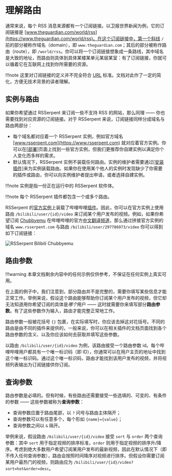 # 理解路由

通常来说，每个 RSS 消息来源都有一个订阅链接。以卫报世界新闻为例，它的订阅链接是 [www.theguardian.com/world/rss](https://www.theguardian.com/world/rss)。在这个订阅链接中，第一个斜线 `/` 前的部分被称作域名（domain），即 `www.theguardian.com`；其后的部分被称作路由（route），即 `/world/rss`。你可以将一个订阅链接想象成一条路线，其中域名是大致的地址，而路由则具体到具体某楼某单元某层某室：有了订阅链接，你就可以循着它在互联网上找到你所需要的资源。

!!!note
    这里对订阅链接的定义并不完全符合 [URL](https://en.wikipedia.org/wiki/URL) 标准。文档对此作了一定的简化，方便无技术背景的读者理解。

## 实例与路由

如果你希望通过 RSSerpent 来订阅一些不支持 RSS 的网站，那么同理 —— 你也需要找到对应资源的订阅链接。对于 RSSerpent 来说，订阅链接同样分成域名与路由两部分：

- 每个域名都对应着一个 RSSerpent 实例，例如官方域名 [www.rsserpent.com](https://www.rsserpent.com) 就对应着官方实例。你可以在[[部署]](../deployment/index.md)页面上找到一些官方实例，但我们更推荐你自建实例以满足你个人变化而多样的需求。
- 默认情况下，RSSerpent 实例不装载任何路由。实例的维护者需要通过[[安装插件]](../deployment/plugin.md)来为实例装载路由。如果你在使用某个他人的实例时发现缺少了你需要的插件或路由，你可以向实例维护者提出申请，或者选择自建实例。

!!!note
    实例是指一份正在运行中的 RSSerpent 软件体。

!!!note
    每个 RSSerpent 插件都包含一个或多个路由。

RSSerpent 的[官方实例](https://www.rsserpent.com)上装载了哔哩哔哩[插件](https://github.com/RSSerpent/rsserpent-plugin-bilibili)。因此，你可以在官方实例上使用路由 `/bilibili/user/{id}/video` 来订阅某个用户发布的视频。例如，如果你希望订阅 [Chubbyemu](https://www.youtube.com/channel/UCKOvOaJv4GK-oDqx-sj7VVg) 在哔哩哔哩的官方[中文翻译频道](https://space.bilibili.com/297786973)，那么通过拼接官方实例的域名 `www.rsserpent.com` 与路由 `/bilibili/user/297786973/video` 你可以得到如下订阅链接：

![RSSerpent Bilibili Chubbyemu](https://cdn.jsdelivr.net/gh/rsserpent/asset@latest/rsserpent-bilibili-chubbyemu.png)

## 路由参数

!!!warning
    本章文档剩余内容中的任何示例仅供参考，不保证在任何实例上真实可用。

在上面的例子中，我们注意到，部分路由并不是完整的，需要你填写某些信息才能正常工作。举例来说，假设这个路由能够帮助你订阅某个用户发布的视频，但它却无法知道用你希望订阅的具体是*哪个*用户 —— 这时就需要你来填写部分**路由参数**。有了这些参数作为输入，路由才能完整正常地工作。

路由参数一般被花括号 `{}` 包裹，在实际填写时，你应该去掉这对花括号。不同的路由是由不同的插件来提供的，一般来说，你可以在相关插件的文档页面找到各个路由参数的含义、以及你应该如何去获取并填写这些参数。

以路由 `/bilibili/user/{id}/video` 为例，该路由接受一个路由参数 id。每个哔哩哔哩用户都具有一个唯一标识码（即 ID），你通常可以在用户主页的地址中找到这个唯一标识码。通过这个唯一标识码，路由才能找到该用户发布的视频，并将视频列表输出为订阅链接供你订阅。

## 查询参数

路由参数是必填的。但有时候，有些路由还需要接受一些选填的、可变的、有条件的参数 —— 这些参数被称为**查询参数**：

- 查询参数应置于路由尾部，以 `?` 问号与路由主体隔开；
- 查询参数可以有任意多个，每个形如 `{name}={value}`；
- 查询参数之间以 `&` 隔开。

举例来说，假设路由 `/bilibili/user/{id}/video` 接受 `sort` 与 `order` 两个查询参数：其中 `sort` 用于指定视频的排序标准，`order` 则用于指定视频的排序升/降序。考虑到绝大多数用户希望订阅某用户发布的最新视频，因此在默认情况下（即不传入任何查询参数），路由会按照时间降序对视频进行排序。但假设你需要订阅某用户最热门的视频，则路由应为 `/bilibili/user/{id}/video?sort=hot&order=desc`。
